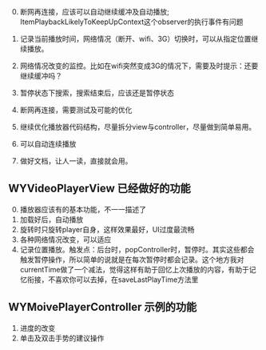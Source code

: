 
0. 断网再连接，应该可以自动继续缓冲及自动播放; ItemPlaybackLikelyToKeepUpContext这个observer的执行事件有问题
1. 记录当前播放时间，网络情况（断开、wifi、3G）切换时，可以从指定位置继续播放。
2. 网络情况改变的监控。比如在wifi突然变成3G的情况下，需要及时提示：还要继续缓冲吗？
3. 暂停状态下搜索，搜索结束后，应该还是暂停状态
4. 断网再连接，需要测试及可能的优化




1. 继续优化播放器代码结构，尽量拆分view与controller，尽量做到简单易用。
3. 可以自动连续播放
4. 做好文档，让人一读，直接就会用。



## WYVideoPlayerView 已经做好的功能
0. 播放器应该有的基本功能，不一一描述了
1. 加载好后，自动播放
2. 旋转时只旋转player自身，这样效果最好，UI过度最流畅
3. 各种网络情况改变，可以适应
4. 记录位置播放。触发点：后台时，popController时，暂停时。其实这些都会触发暂停操作，所以简单的说就是在每次暂停时都会记录。这个地方我对currentTime做了一个减法，觉得这样有助于回忆上次播放的内容，有助于记忆衔接，不喜欢你可以去掉，在saveLastPlayTime方法里


## WYMoivePlayerController 示例的功能
1. 进度的改变
2. 单击及双击手势的建议操作
